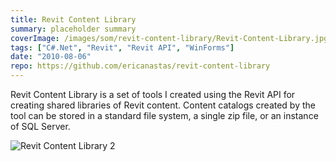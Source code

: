 ```yaml
---
title: Revit Content Library
summary: placeholder summary
coverImage: /images/som/revit-content-library/Revit-Content-Library.jpg
tags: ["C#.Net", "Revit", "Revit API", "WinForms"]
date: "2010-08-06"
repo: https://github.com/ericanastas/revit-content-library
---
```


Revit Content Library is a set of tools I created using the Revit API for creating shared libraries of Revit content. Content catalogs created by the tool can be stored in a standard file system, a single zip file, or an instance of SQL Server.

![Revit Content Library 2](/images/som/revit-content-library/Revit-Content-Library-2.jpg)
